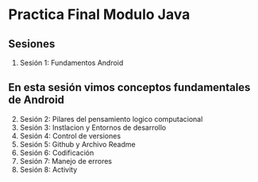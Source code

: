 # Practica Final Modulo Java

## Sesiones

1. Sesión 1: Fundamentos Android
## En esta sesión vimos conceptos fundamentales de Android
2. Sesión 2: Pilares del pensamiento logico computacional
3. Sesión 3: Instlacion y Entornos de desarrollo
4. Sesión 4: Control de versiones
5. Sesión 5: Github y Archivo Readme
6. Sesión 6: Codificación
7. Sesión 7: Manejo de errores
8. Sesión 8: Activity
